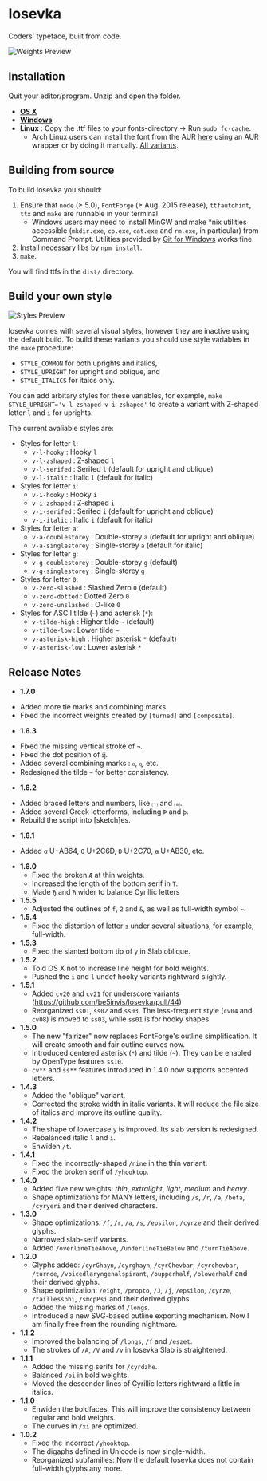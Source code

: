 # Iosevka

Coders' typeface, built from code.

![Weights Preview](https://raw.githubusercontent.com/be5invis/Iosevka/master/images/weights.png)

## Installation

Quit your editor/program. Unzip and open the folder.

* **[OS X](http://support.apple.com/kb/HT2509)**
* **[Windows](https://www.microsoft.com/en-us/Typography/TrueTypeInstall.aspx)**
* **Linux** : Copy the .ttf files to your fonts-directory → Run `sudo fc-cache`.
  - Arch Linux users can install the font from the AUR [here](https://aur.archlinux.org/packages/ttf-iosevka) using an AUR wrapper or by doing it manually. [All variants](https://aur.archlinux.org/packages/?O=0&SeB=nd&K=ttf-iosevka&SB=n&SO=a&PP=50&do_Search=Go).

## Building from source

To build Iosevka you should:

1. Ensure that `node` (≥ 5.0), `FontForge` (≥ Aug. 2015 release), `ttfautohint`, `ttx` and `make` are runnable in your terminal
   - Windows users may need to install MinGW and make \*nix	 utilities accessible (`mkdir.exe`, `cp.exe`, `cat.exe` and `rm.exe`, in particular) from Command Prompt. Utilities provided by [Git for Windows](https://git-for-windows.github.io/) works fine.
2. Install necessary libs by `npm install`.
3. `make`.

You will find ttfs in the `dist/` directory.

## Build your own style

![Styles Preview](https://raw.githubusercontent.com/be5invis/Iosevka/master/images/variants.png)

Iosevka comes with several visual styles, however they are inactive using the default build. To build these variants you should use style variables in the `make` procedure:

* `STYLE_COMMON` for both uprights and italics,
* `STYLE_UPRIGHT` for upright and oblique, and
* `STYLE_ITALICS` for itaics only.

You can add arbitary styles for these variables, for example, `make STYLE_UPRIGHT='v-l-zshaped v-i-zshaped'` to create a variant with Z-shaped letter `l` and `i` for uprights.

The current avaliable styles are:

* Styles for letter `l`:
  * `v-l-hooky` : Hooky `l`
  * `v-l-zshaped` : Z-shaped `l`
  * `v-l-serifed` : Serifed `l` (default for upright and oblique)
  * `v-l-italic` : Italic `l` (default for italic)
* Styles for letter `i`:
  * `v-i-hooky` : Hooky `i`
  * `v-i-zshaped` : Z-shaped `i`
  * `v-i-serifed` : Serifed `i` (default for upright and oblique)
  * `v-i-italic` : Italic `i` (default for italic)
* Styles for letter `a`:
  * `v-a-doublestorey` : Double-storey `a` (default for upright and oblique)
  * `v-a-singlestorey` : Single-storey `a` (default for italic)
* Styles for letter `g`:
  * `v-g-doublestorey` : Double-storey `g` (default)
  * `v-g-singlestorey` : Single-storey `g`
* Styles for letter `0`:
  * `v-zero-slashed` : Slashed Zero `0` (default)
  * `v-zero-dotted` : Dotted Zero `0`
  * `v-zero-unslashed` : O-like `0`
* Styles for ASCII tilde (`~`) and asterisk (`*`):
  * `v-tilde-high` : Higher tilde `~` (default)
  * `v-tilde-low` : Lower tilde `~`
  * `v-asterisk-high` : Higher asterisk `*` (default)
  * `v-asterisk-low` : Lower asterisk `*`

## Release Notes
* **1.7.0**
 - Added more tie marks and combining marks.
 - Fixed the incorrect weights created by `[turned]` and `[composite]`.
* **1.6.3**
 - Fixed the missing vertical stroke of `¬`.
 - Fixed the dot position of `ĳ`.
 - Added several combining marks : `o͐`, `o͚`, etc.
 - Redesigned the tilde `~` for better consistency.
* **1.6.2**
 - Added braced letters and numbers, like `⑴` and `⒜`.
 - Added several Greek letterforms, including `Ϸ` and `ϸ`.
 - Rebuild the script into [sketch]es.
* **1.6.1**
 - Added `ꭤ` U+AB64, `Ɑ` U+2C6D, `Ɒ` U+2C70, `ꬰ` U+AB30, etc.
* **1.6.0**
  - Fixed the broken `Æ` at thin weights.
  - Increased the length of the bottom serif in `T`.
  - Made `Ђ` and `Ћ` wider to balance Cyrillic letters
* **1.5.5**
  - Adjusted the outlines of `f`, `2` and `&`, as well as full-width symbol `~`.
* **1.5.4**
  - Fixed the distortion of letter `s` under several situations, for example, full-width.
* **1.5.3**
  - Fixed the slanted bottom tip of `y` in Slab oblique.
* **1.5.2**
  - Told OS X not to increase line height for bold weights.
  - Pushed the `i` and `l` undef hooky variants rightward slightly.
* **1.5.1**
  - Added `cv20` and `cv21` for underscore variants (https://github.com/be5invis/Iosevka/pull/44)
  - Reorganized `ss01`, `ss02` and `ss03`. The less-frequent style (`cv04` and `cv08`) is moved to `ss03`, while `ss01` is for hooky shapes.
* **1.5.0**
  - The new "fairizer" now replaces FontForge's outline simplification. It will create smooth and fair outline curves now.
  - Introduced centered asterisk (`*`) and tilde (`~`). They can be enabled by OpenType features `ss10`.
  - `cv**` and `ss**` features introduced in 1.4.0 now supports accented letters.
* **1.4.3**
  - Added the "oblique" variant.
  - Corrected the stroke width in italic variants. It will reduce the file size of italics and improve its outline quality.
* **1.4.2**
  - The shape of lowercase `y` is improved. Its slab version is redesigned.
  - Rebalanced italic `l` and `i`.
  - Enwiden `/t`.
* **1.4.1**
  - Fixed the incorrectly-shaped `/nine` in the thin variant.
  - Fixed the broken serif of `/yhooktop`.
* **1.4.0**
  - Added five new weights: *thin*, *extralight*, *light*, *medium* and *heavy*.
  - Shape optimizations for MANY letters, including `/s`, `/r`, `/a`, `/beta`, `/cyryeri` and their derived characters.
* **1.3.0**
  - Shape optimizations: `/f`, `/r`, `/a`, `/s`, `/epsilon`, `/cyrze` and their derived glyphs.
  - Narrowed slab-serif variants.
  - Added `/overlineTieAbove`, `/underlineTieBelow` and `/turnTieAbove`.
* **1.2.0**
  - Glyphs added: `/cyrGhayn`, `/cyrghayn`, `/cyrChevbar`, `/cyrchevbar`, `/turnoe`, `/voicedlaryngenalspirant`, `/oupperhalf`, `/olowerhalf` and their derived glyphs.
  - Shape optimization: `/eight`, `/propto`, `/J`, `/j`, `/epsilon`, `/cyrze`, `/taillessphi`, `/smcpPsi` and their derived glyphs.
  - Added the missing marks of `/longs`.
  - Introduced a new SVG-based outline exporting mechanism. Now I am finally free from the rounding nightmare.
* **1.1.2**
  - Improved the balancing of `/longs`, `/f` and `/eszet`.
  - The strokes of `/A`, `/V` and `/v` in Iosevka Slab is straightened.
* **1.1.1**
  - Added the missing serifs for `/cyrdzhe`.
  - Balanced `/pi` in bold weights.
  - Moved the descender lines of Cyrillic letters rightward a little in italics.
* **1.1.0**
  - Enwiden the boldfaces. This will improve the consistency between regular and bold weights.
  - The curves in `/xi` are optimized.
* **1.0.2**
  - Fixed the incorrect `/yhooktop`.
  - The digaphs defined in Unicode is now single-width.
  - Reorganized subfamilies: Now the default Iosevka does not contain full-width glyphs any more.